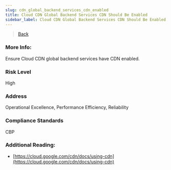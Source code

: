 ```yaml
---
slug: cdn_global_backend_services_cdn_enabled
title: Cloud CDN Global Backend Services CDN Should Be Enabled
sidebar_label: Cloud CDN Global Backend Services CDN Should Be Enabled
---
```

> [Back](../../gcpcdnmonitoring)

### More Info:
Ensure Cloud CDN global backend services have CDN enabled.

### Risk Level
High

### Address
Operational Excellence, Performance Efficiency, Reliability

### Compliance Standards
CBP

### Additional Reading:
- [https://cloud.google.com/cdn/docs/using-cdn](https://cloud.google.com/cdn/docs/using-cdn) 
